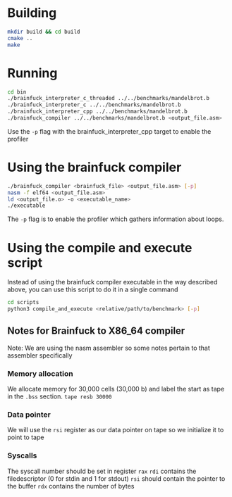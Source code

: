 # Building

```bash
mkdir build && cd build
cmake ..
make
```

# Running

```bash
cd bin
./brainfuck_interpreter_c_threaded ../../benchmarks/mandelbrot.b
./brainfuck_interpreter_c ../../benchmarks/mandelbrot.b
./brainfuck_interpreter_cpp ../../benchmarks/mandelbrot.b
./brainfuck_compiler ../../benchmarks/mandelbrot.b <output_file.asm>
```

Use the `-p` flag with the brainfuck_interpreter_cpp target to enable the profiler

# Using the brainfuck compiler
```bash
./brainfuck_compiler <brainfuck_file> <output_file.asm> [-p]
nasm -f elf64 <output_file.asm>
ld <output_file.o> -o <executable_name>
./executable
```

The `-p` flag is to enable the profiler which gathers information about loops.

# Using the compile and execute script
Instead of using the brainfuck compiler executable in the way described above, you can use this script to do it in a 
single command
```bash
cd scripts
python3 compile_and_execute <relative/path/to/benchmark> [-p]
```

## Notes for Brainfuck to X86_64 compiler

Note: We are using the nasm assembler so some notes pertain to that assembler specifically

### Memory allocation
We allocate memory for 30,000 cells (30,000 b) and label the start as tape in the `.bss` section.
`tape resb 30000`

### Data pointer
We will use the `rsi` register as our data pointer on tape so we initialize it to point to tape

### Syscalls
The syscall number should be set in register `rax`
`rdi` contains the filedescriptor (0 for stdin and 1 for stdout)
`rsi` should contain the pointer to the buffer
`rdx` contains the number of bytes